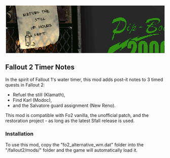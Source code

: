 <p align="center"><img src="fo2_pip_timers.png" alt="Fallout 2 Timer Notes"/></p>

Fallout 2 Timer Notes
------------------

In the spirit of Fallout 1's water timer, this mod adds post-it notes to 3 timed quests in Fallout 2:
- Refuel the still (Klamath),
- Find Karl (Modoc),
- and the Salvatore guard assignment (New Reno).

This mod is compatible with Fo2 vanilla, the unofficial patch, and the restoration project - as long as the latest Sfall release is used. 

### Installation
To use this mod, copy the "fo2_alternative_wm.dat" folder into the "/fallout2/mods/" folder and the game will automatically load it.
